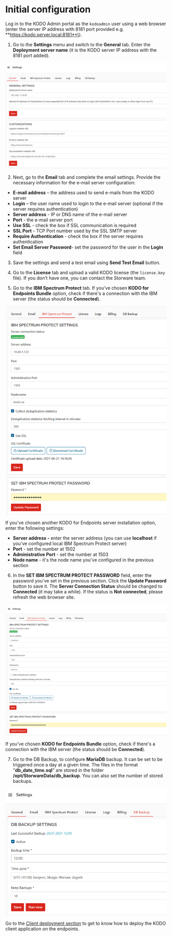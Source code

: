 # Initial configuration

Log in to the KODO Admin portal as the `kodoadmin` user using a web browser \(enter the server IP address with 8181 port provided e.g. **https://kodo.server.local:8181**\).

1. Go to the **Settings** menu and switch to the **General** tab. Enter the **Deployment server name** \(it is the KODO server IP address with the 8181 port added\). 

![](../.gitbook/assets/image%20%2867%29.png)

2. Next, go to the **Email** tab and complete the email settings. Provide the necessary information for the e-mail server configuration:

* **E-mail address** – the address used to send e-mails from the KODO server
* **Login** – the user name used to login to the e-mail server \(optional if the server requires authentication\)
* **Server address** - IP or DNS name of the e-mail server
* **Port** - the e-mail server port
* **Use SSL** - check the box if SSL communication is required
* **SSL Port** - TCP Port number used by the SSL SMTP server
* **Require Authentication** - check the box if the server requires authentication
* **Set Email Server Password**- set the password for the user in the **Login** field 

3. Save the settings and send a test email using **Send Test Email** button.

4. Go to the **License** tab and upload a valid KODO license \(the `license.key` file\). If you don't have one, you can contact the Storware team.

5. Go to the **IBM Spectrum Protect** tab. If you've chosen **KODO for Endpoints Bundle** option, check if there's a connection with the IBM server \(the status should be **Connected**\). 

![](../.gitbook/assets/image%20%2880%29.png)

If you've chosen another KODO for Endpoints server installation option, enter the following settings:

* **Server address -** enter the server address \(you can use **localhost** if you've configured local IBM Spectrum Protect server\) 
* **Port** - set the number at 1502
* **Administrative Port** - set the number at 1503
* **Node name** - it's the node name you've configured in the previous section

6. In the **SET IBM SPECTRUM PROTECT PASSWORD** field, enter the password you've set in the previous section. Click the **Update Password** button to save it. The **Server Connection Status** should be changed to **Connected** \(it may take a while\).  If the status is **Not connected**, please refresh the web browser site.

![](../.gitbook/assets/image%20%2814%29.png)

If you've chosen **KODO for Endpoints Bundle** option, check if there's a connection with the IBM server \(the status should be **Connected**\).

7. Go to the DB Backup, to configure **MariaDB** backup. It can be set to be triggered once a day at a given time. The files in the format "**db\_date\_time**_**.**_**sql**_"_ are stored in the folder **/opt/StorwareData/db\_backup**.  You can also set the number of stored backups.

![](../.gitbook/assets/image%20%2889%29.png)

Go to the [Client deployment section](deployments/) to get to know how to deploy the KODO client application on the endpoints.

